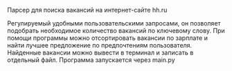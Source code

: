 Парсер для поиска вакансий на интернет-сайте hh.ru

Регулируемый удобными пользовательскими запросами, он позволяет подобрать необходимое количество вакансий по ключевому слову.
При помощи программы можно отсортировать вакансии по зарплате и найти лучшее предложение по предпочтениям пользователя.
Найденные вакансии можно вывести в терминал и записать в отдельный файл.
Программа запускается через main.py
